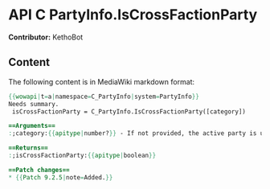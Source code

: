 # API C PartyInfo.IsCrossFactionParty

**Contributor:** KethoBot

## Content

The following content is in MediaWiki markdown format:

```mediawiki
{{wowapi|t=a|namespace=C_PartyInfo|system=PartyInfo}}
Needs summary.
 isCrossFactionParty = C_PartyInfo.IsCrossFactionParty([category])

==Arguments==
:;category:{{apitype|number?}} - If not provided, the active party is used

==Returns==
:;isCrossFactionParty:{{apitype|boolean}}

==Patch changes==
* {{Patch 9.2.5|note=Added.}}
```